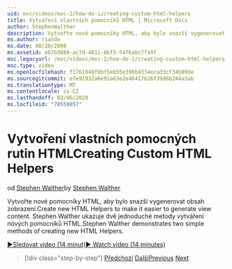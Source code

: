 ```yaml
---
uid: mvc/videos/mvc-2/how-do-i/creating-custom-html-helpers
title: Vytváření vlastních pomocníků HTML | Microsoft Docs
author: StephenWalther
description: Vytvořte nové pomocníky HTML, aby bylo snazší vygenerovat obsah zobrazení. Stephen Walther ukazuje dvě jednoduché metody vytváření nových pomocníků HTML.
ms.author: riande
ms.date: 08/20/2008
ms.assetid: e67b3889-ac7d-4811-8bf5-54f6abc7f49f
msc.legacyurl: /mvc/videos/mvc-2/how-do-i/creating-custom-html-helpers
msc.type: video
ms.openlocfilehash: f1761948f9bf5eb55e396b4334eca33cf34b899e
ms.sourcegitcommit: e7e91932a6e91a63e2e46417626f39d6b244a3ab
ms.translationtype: MT
ms.contentlocale: cs-CZ
ms.lasthandoff: 03/06/2020
ms.locfileid: "78559057"
---
```

# <a name="creating-custom-html-helpers"></a><span data-ttu-id="7ea3e-104">Vytvoření vlastních pomocných rutin HTML</span><span class="sxs-lookup"><span data-stu-id="7ea3e-104">Creating Custom HTML Helpers</span></span>

<span data-ttu-id="7ea3e-105">od [Stephen Walther](https://github.com/StephenWalther)</span><span class="sxs-lookup"><span data-stu-id="7ea3e-105">by [Stephen Walther](https://github.com/StephenWalther)</span></span>

<span data-ttu-id="7ea3e-106">Vytvořte nové pomocníky HTML, aby bylo snazší vygenerovat obsah zobrazení.</span><span class="sxs-lookup"><span data-stu-id="7ea3e-106">Create new HTML Helpers to make it easier to generate view content.</span></span> <span data-ttu-id="7ea3e-107">Stephen Walther ukazuje dvě jednoduché metody vytváření nových pomocníků HTML.</span><span class="sxs-lookup"><span data-stu-id="7ea3e-107">Stephen Walther demonstrates two simple methods of creating new HTML Helpers.</span></span>

[<span data-ttu-id="7ea3e-108">&#9654;Sledovat video (14 minut)</span><span class="sxs-lookup"><span data-stu-id="7ea3e-108">&#9654; Watch video (14 minutes)</span></span>](https://channel9.msdn.com/Blogs/ASP-NET-Site-Videos/creating-custom-html-helpers)

> [!div class="step-by-step"]
> <span data-ttu-id="7ea3e-109">[Předchozí](creating-unit-tests-for-aspnet-mvc-applications.md)
> [Další](creating-model-classes-with-linq-to-sql.md)</span><span class="sxs-lookup"><span data-stu-id="7ea3e-109">[Previous](creating-unit-tests-for-aspnet-mvc-applications.md)
[Next](creating-model-classes-with-linq-to-sql.md)</span></span>

